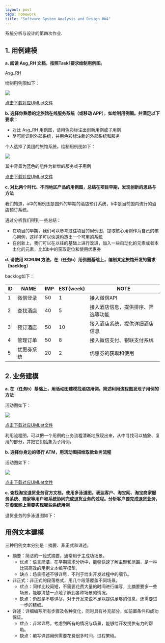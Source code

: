 ```yaml
---
layout: post
tags: homework
title: "Software System Analysis and Design HW4"
---
```

系统分析与设计的第四次作业.

## 1. 用例建模
**a. 阅读 Asg_RH 文档，按照Task1要求绘制用例图。**

[Asg_RH](https://github.com/Heimzeng/Heimzeng.github.io/blob/master/assets/file/ssaad_hw4/Asg_RH.pdf)

绘制用例图如下：

![](https://github.com/Heimzeng/Heimzeng.github.io/blob/master/assets/img/post/ssaad_hw4/task1usecase.png?raw=true)

[点击下载对应UMLet文件](https://github.com/Heimzeng/Heimzeng.github.io/blob/master/assets/file/ssaad_hw4/task1usecase.uxf)

**b. 选择你熟悉的定旅馆在线服务系统（或移动 APP），如绘制用例图。并满足以下要求：**
- 对比 Asg_RH 用例图，请用色彩标注出创新用例或子用例
- 尽可能识别外部系统，并用色彩标注新的外部系统和服务

个人选择了美团的旅馆系统，绘制用例图如下：

![](https://github.com/Heimzeng/Heimzeng.github.io/blob/master/assets/img/post/ssaad_hw4/meituanHotel.png?raw=true)

其中背景为蓝色的组件为新增的服务或子用例

[点击下载对应UMLet文件](https://github.com/Heimzeng/Heimzeng.github.io/blob/master/assets/file/ssaad_hw4/meituanHotel.uxf)

**c. 对比两个时代、不同地区产品的用例图，总结在项目早期，发现创新的思路与方法**

我们知道，a中的用例图是国外的早期的酒店预订系统，b中是当前国内流行的酒店预订系统。

通过分析我们得到一些总结：
- 在项目的早期，我们可以参考过往项目的用例图，提取核心用例作为自己的核心用例，这样子可以快速构造出一个可用的系统
- 在创新上，我们可以在以往的基础上进行改进，加入一些自动化的元素或者本土化的元素，比如b中的获取定位和使用优惠券

**d. 请使用 SCRUM 方法，在（任务b）用例图基础上，编制某定旅馆开发的需求（backlog）**

backlog如下：

|ID|NAME|IMP|EST(week)|NOTE|
|---|---|---|---|---|
|1|微信登录|50|1|接入微信API|
|2|查找酒店|40|5|接入酒店信息，提供排序、筛选等功能|
|3|预订酒店|50|10|接入酒店系统，提供详细酒店信息|
|4|管理订单|50|8|接入微信支付、银联支付系统|
|5|优惠券系统|20|2|优惠券的获取和使用|

## 2. 业务建模
**a. 在（任务b）基础上，用活动图建模找酒店用例。简述利用流程图发现子用例的方法**

活动图如下：

![](https://github.com/Heimzeng/Heimzeng.github.io/blob/master/assets/img/post/ssaad_hw4/meituanHotelActivity.png?raw=true)

[点击下载对应UMLet文件](https://github.com/Heimzeng/Heimzeng.github.io/blob/master/assets/file/ssaad_hw4/meituanHotelActivity.uxf)

利用流程图，可以把一个用例的业务流程清晰地展现出来，从中寻找可以抽象、复用的部分，并把它们抽象为子用例。

**b. 选择你身边的银行 ATM，用活动图描绘取款业务流程**

活动图如下：

![](https://github.com/Heimzeng/Heimzeng.github.io/blob/master/assets/img/post/ssaad_hw4/bankActivity.png?raw=true)

[点击下载对应UMLet文件](https://github.com/Heimzeng/Heimzeng.github.io/blob/master/assets/file/ssaad_hw4/bankActivity.uxf)

**c. 查找淘宝退货业务官方文档，使用多泳道图，表达客户、淘宝网、淘宝商家服务系统、商家等用户和系统协同完成退货业务的过程。分析客户要完成退货业务，在淘宝网上需要实现哪些系统用例**

退货业务的多泳道图如下：

## 用例文本建模
三种用例文本分别是：摘要、非正式和详述。

- 摘要：简洁的一段式摘要，通常用于主成功场景。
	- 优点：语言简洁，在早期需求分析中，能够快速了解主题和范围，是一种比较高效的用例文本编写模型。
	- 缺点：场景描述不够详尽，不利于给出开发过程中的细节。
- 非正式：非正式的段落格式，用几个段落覆盖不同场景。
	- 优点：同样比较简短，不需要花费大量的时间进行编写，比摘要要多一些场景，能够清楚一点地了解到各种场景的情况。
	- 缺点：仍然是不够详尽，对于开发来说不足以提供足够的信息，还需要进一步的精细。
- 详述：详细编写所有步骤及各种变化，同时具有补充部分，如前置条件和成功保证。
	- 优点：非常详尽，考虑到所有的情况与场景，能够给开发提供有力的帮助。
	- 缺点：编写详述用例需要花费很多时间，过程繁琐。